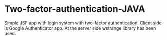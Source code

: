 # Two-factor-authentication-JAVA
Simple JSF app with login system with two-factor authentication. Client side is Google Authenticator app. At the server side wstrange library has been used.
